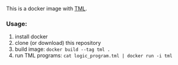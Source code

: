 This is a docker image with [TML](https://github.com/IDNI/tau).

### Usage:

1. install docker
2. clone (or download) this repository
3. build image: `docker build --tag tml .`
4. run TML programs: `cat logic_program.tml | docker run -i tml`
